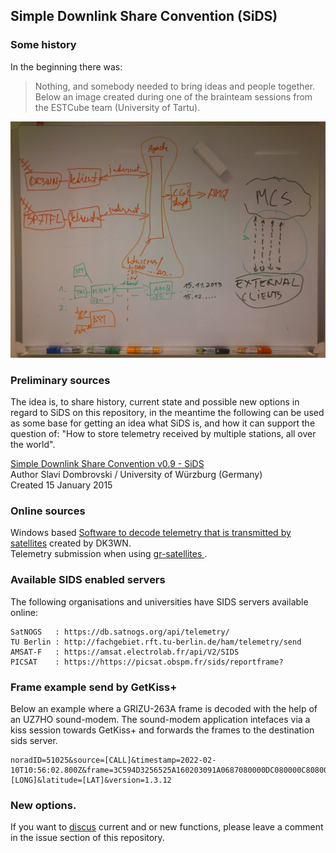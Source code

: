
## Simple Downlink Share Convention (SiDS)

### Some history

In the beginning there was:

> Nothing, and somebody needed to bring ideas and people together. Below an image created during one of the brainteam sessions from the ESTCube team (University of Tartu).

![In the beginning](images/Brainstorm-session.jpg)

### Preliminary sources

The idea is, to share history, current state and possible new options in regard to SiDS on this repository, in the meantime the following can be used as some base for getting an idea what SiDS is, and how it can support the question of: "How to store telemetry received by multiple stations, all over the world".

[Simple Downlink Share Convention v0.9 - SiDS](docs/Dombrovski-SIDS-Simple-Downlink-Share-Convention.pdf)\
Author Slavi Dombrovski / University of Würzburg (Germany)\
Created 15 January 2015

### Online sources

Windows based [Software to decode telemetry that is transmitted by satellites](https://www.pe0sat.vgnet.nl/decoding/tlm-decoding-software/dk3wn/) created by DK3WN.\
Telemetry submission when using [gr-satellites ](https://gr-satellites.readthedocs.io/en/latest/command_line.html?highlight=sids#telemetry-submission).

### Available SIDS enabled servers

The following organisations and universities have SIDS servers available online:

```
SatNOGS   : https://db.satnogs.org/api/telemetry/
TU Berlin : http://fachgebiet.rft.tu-berlin.de/ham/telemetry/send
AMSAT-F   : https://amsat.electrolab.fr/api/V2/SIDS
PICSAT    : https://https://picsat.obspm.fr/sids/reportframe?
```
### Frame example send by GetKiss+

Below an example where a GRIZU-263A frame is decoded with the help of an UZ7HO sound-modem.
The sound-modem application intefaces via a kiss session towards GetKiss+ and forwards the frames to the destination sids server.

```
noradID=51025&source=[CALL]&timestamp=2022-02-10T10:56:02.800Z&frame=3C594D3256525A160203091A0687080000DC080000C8080000EE0A0000F00A0000E80A0000F10A00008C03ABFD38FFE0FC0000FFFF7DFF000001000000&locator=longLat&longitude=[LONG]&latitude=[LAT]&version=1.3.12
```

### New options.

If you want to [discus](https://github.com/janvgils/sids/issues) current and or new functions, please leave a comment in the issue section of this repository.

